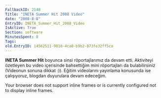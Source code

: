 ```yaml
---
FallbackID: 2148
Title: "INETA Summer Hit 2008 Video"
date: "2008-8-8"
EntryID: INETA_Summer_Hit_2008_Video
IsActive: True
Section: software
MinutesSpent: 0
Tags: 
old.EntryID: 14562511-9010-4ca8-b9b2-873fe32ff5ca
---
```

**INETA Summer Hit** boyunca sinsi röportajlarımız da devam etti.
Aktiviteyi özetleyen bu video içerisinde bahsettiğim mini röportajları
da bulabilirsiniz (Videonun sonuna dikkat :)). Eğitim videolarını
yayınlama konusunda ise çalışıyoruz, blogdan duyurulara devam edeceğim.

Your browser does not support inline frames or is currently configured
not to display inline frames.



